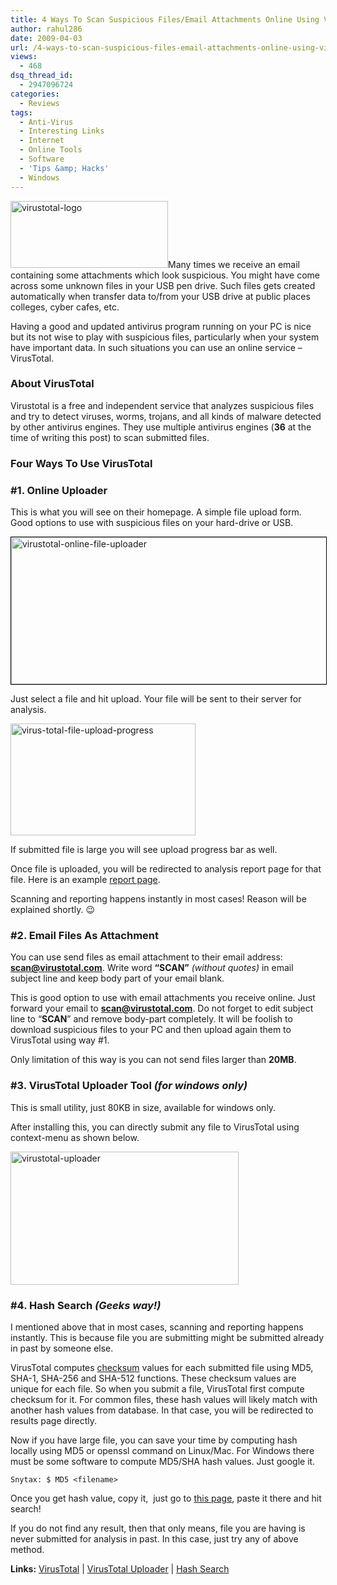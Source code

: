 ```yaml
---
title: 4 Ways To Scan Suspicious Files/Email Attachments Online Using Virus Total
author: rahul286
date: 2009-04-03
url: /4-ways-to-scan-suspicious-files-email-attachments-online-using-virus-total/
views:
  - 468
dsq_thread_id:
  - 2947096724
categories:
  - Reviews
tags:
  - Anti-Virus
  - Interesting Links
  - Internet
  - Online Tools
  - Software
  - 'Tips &amp; Hacks'
  - Windows
---
```

<a href="http://www.virustotal.com/" onclick="_gaq.push(['_trackEvent', 'outbound-article', 'http://www.virustotal.com/', '']);" ><img class="alignright size-full wp-image-5480" title="virustotal-logo" src="http://cdn.devilsworkshop.org/files/2009/04/virustotal-logo.png" alt="virustotal-logo" width="252" height="107" /></a>Many times we receive an email containing some attachments which look suspicious. You might have come across some unknown files in your USB pen drive. Such files gets created automatically when transfer data to/from your USB drive at public places colleges, cyber cafes, etc.

Having a good and updated antivirus program running on your PC is nice but its not wise to play with suspicious files, particularly when your system have important data. In such situations you can use an online service &#8211; VirusTotal.

### About VirusTotal

Virustotal is a free and independent service that analyzes suspicious files and try to detect viruses, worms, trojans, and all kinds of malware detected by other antivirus engines. They use multiple antivirus engines (**36** at the time of writing this post) to scan submitted files.

### Four Ways To Use VirusTotal

### #1. Online Uploader

This is what you will see on their homepage. A simple file upload form. Good options to use with suspicious files on your hard-drive or USB.

<img class="alignnone size-full wp-image-5479" style="border: 1px solid black;" title="virustotal-online-file-uploader" src="http://cdn.devilsworkshop.org/files/2009/04/virustotal-online-file-uploader.png" alt="virustotal-online-file-uploader" width="559" height="235" />

Just select a file and hit upload. Your file will be sent to their server for analysis.

<img class="alignnone size-full wp-image-5478" title="virus-total-file-upload-progress" src="http://cdn.devilsworkshop.org/files/2009/04/virus-total-file-upload-progress.png" alt="virus-total-file-upload-progress" width="296" height="179" />

If submitted file is large you will see upload progress bar as well.

Once file is uploaded, you will be redirected to analysis report page for that file. Here is an example <a href="http://www.virustotal.com/analisis/4ba7745103bb6fd5803007d21f3042d1" onclick="_gaq.push(['_trackEvent', 'outbound-article', 'http://www.virustotal.com/analisis/4ba7745103bb6fd5803007d21f3042d1', 'report page']);" >report page</a>.

Scanning and reporting happens instantly in most cases! Reason will be explained shortly. 😉

### #2. Email Files As Attachment

You can use send files as email attachment to their email address: **scan@virustotal.com**. Write word **&#8220;SCAN&#8221;** *(without quotes)* in email subject line and keep body part of your email blank.

This is good option to use with email attachments you receive online. Just forward your email to **scan@virustotal.com**. Do not forget to edit subject line to &#8220;**SCAN**&#8221; and remove body-part completely. It will be foolish to download suspicious files to your PC and then upload again them to VirusTotal using way #1.

Only limitation of this way is you can not send files larger than **20MB**.

### #3. VirusTotal Uploader Tool *(for windows only)*

This is small utility, just 80KB in size, available for windows only.

After installing this, you can directly submit any file to VirusTotal using context-menu as shown below.

<img class="alignnone size-full wp-image-5485" title="virustotal-uploader" src="http://cdn.devilsworkshop.org/files/2009/04/virustotal-uploader.png" alt="virustotal-uploader" width="365" height="213" />

### #4. Hash Search *(Geeks way!)*

I mentioned above that in most cases, scanning and reporting happens instantly. This is because file you are submitting might be submitted already in past by someone else.

VirusTotal computes <a href="http://en.wikipedia.org/wiki/Checksum" onclick="_gaq.push(['_trackEvent', 'outbound-article', 'http://en.wikipedia.org/wiki/Checksum', 'checksum']);" >checksum</a> values for each submitted file using MD5, SHA-1, SHA-256 and SHA-512 functions. These checksum values are unique for each file. So when you submit a file, VirusTotal first compute checksum for it. For common files, these hash values will likely match with another hash values from database. In that case, you will be redirected to results page directly.

Now if you have large file, you can save your time by computing hash locally using MD5 or openssl command on Linux/Mac. For Windows there must be some software to compute MD5/SHA hash values. Just google it.

`Snytax: $ MD5 <filename>`

Once you get hash value, copy it,  just go to <a href="http://www.virustotal.com/buscaHash.html" onclick="_gaq.push(['_trackEvent', 'outbound-article', 'http://www.virustotal.com/buscaHash.html', 'this page']);" >this page</a>, paste it there and hit search!

If you do not find any result, then that only means, file you are having is never submitted for analysis in past. In this case, just try any of above method.

**Links:** <a href="http://www.virustotal.com/" onclick="_gaq.push(['_trackEvent', 'outbound-article', 'http://www.virustotal.com/', 'VirusTotal']);" >VirusTotal</a> | <a href="http://www.virustotal.com/vtsetup.exe" onclick="_gaq.push(['_trackEvent', 'outbound-article', 'http://www.virustotal.com/vtsetup.exe', 'VirusTotal Uploader']);" >VirusTotal Uploader</a> | <a href="http://www.virustotal.com/buscaHash.html" onclick="_gaq.push(['_trackEvent', 'outbound-article', 'http://www.virustotal.com/buscaHash.html', 'Hash Search']);" >Hash Search</a>
